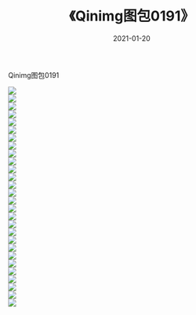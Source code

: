 ﻿---
layout: post
title:  《Qinimg图包0191》
date:   2021-01-20
img: http://imgx.orgx.ga/Qinimg图包/Qinimg图包0191/000.jpg
categories: [美女, 清纯, 唯美]
---

Qinimg图包0191

 ![](http://imgx.orgx.ga/Qinimg图包/Qinimg图包0191/001.jpg) <br>![](http://imgx.orgx.ga/Qinimg图包/Qinimg图包0191/002.jpg) <br>![](http://imgx.orgx.ga/Qinimg图包/Qinimg图包0191/003.jpg) <br>![](http://imgx.orgx.ga/Qinimg图包/Qinimg图包0191/004.jpg) <br>![](http://imgx.orgx.ga/Qinimg图包/Qinimg图包0191/005.jpg) <br>![](http://imgx.orgx.ga/Qinimg图包/Qinimg图包0191/006.jpg) <br>![](http://imgx.orgx.ga/Qinimg图包/Qinimg图包0191/007.jpg) <br>![](http://imgx.orgx.ga/Qinimg图包/Qinimg图包0191/008.jpg) <br>![](http://imgx.orgx.ga/Qinimg图包/Qinimg图包0191/009.jpg) <br>![](http://imgx.orgx.ga/Qinimg图包/Qinimg图包0191/010.jpg) <br>![](http://imgx.orgx.ga/Qinimg图包/Qinimg图包0191/011.jpg) <br>![](http://imgx.orgx.ga/Qinimg图包/Qinimg图包0191/012.jpg) <br>![](http://imgx.orgx.ga/Qinimg图包/Qinimg图包0191/013.jpg) <br>![](http://imgx.orgx.ga/Qinimg图包/Qinimg图包0191/014.jpg) <br>![](http://imgx.orgx.ga/Qinimg图包/Qinimg图包0191/015.jpg) <br>![](http://imgx.orgx.ga/Qinimg图包/Qinimg图包0191/016.jpg) <br>![](http://imgx.orgx.ga/Qinimg图包/Qinimg图包0191/017.jpg) <br>![](http://imgx.orgx.ga/Qinimg图包/Qinimg图包0191/018.jpg) <br>![](http://imgx.orgx.ga/Qinimg图包/Qinimg图包0191/019.jpg) <br>![](http://imgx.orgx.ga/Qinimg图包/Qinimg图包0191/020.jpg) <br>![](http://imgx.orgx.ga/Qinimg图包/Qinimg图包0191/021.jpg) <br>![](http://imgx.orgx.ga/Qinimg图包/Qinimg图包0191/022.jpg) <br>![](http://imgx.orgx.ga/Qinimg图包/Qinimg图包0191/023.jpg) <br>![](http://imgx.orgx.ga/Qinimg图包/Qinimg图包0191/024.jpg) <br>![](http://imgx.orgx.ga/Qinimg图包/Qinimg图包0191/025.jpg) <br>![](http://imgx.orgx.ga/Qinimg图包/Qinimg图包0191/026.jpg) <br>![](http://imgx.orgx.ga/Qinimg图包/Qinimg图包0191/027.jpg) <br>![](http://imgx.orgx.ga/Qinimg图包/Qinimg图包0191/028.jpg) <br>